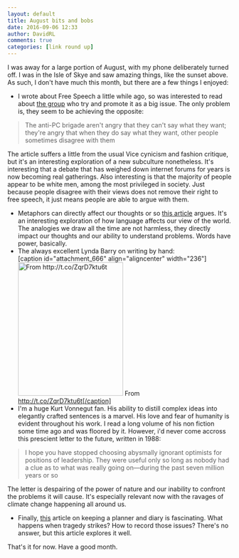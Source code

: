 ```yaml
---  
layout: default  
title: August bits and bobs  
date: 2016-09-06 12:33  
author: DavidRL  
comments: true  
categories: [link round up]  
---  
```

I was away for a large portion of August, with my phone deliberately turned off. I was in the Isle of Skye and saw amazing things, like the sunset above. As such, I don't have much this month, but there are a few things I enjoyed:  

* I wrote about Free Speech a little while ago, so was interested to read about <a href="http://www.vice.com/en_uk/read/young-british-heritage-society-launch">the group</a> who try and promote it as a big issue. The only problem is, they seem to be achieving the opposite:  
<!--more-->  

> The anti-PC brigade aren't angry that they can't say what they want; they're angry that when they do say what they want, other people sometimes disagree with them  

The article suffers a little from the usual Vice cynicism and fashion critique, but it's an interesting exploration of a new subculture nonetheless. It's interesting that a debate that has weighed down internet forums for years is now becoming real gatherings. Also interesting is that the majority of people appear to be white men, among the most privileged in society. Just because people disagree with their views does not remove their right to free speech, it just means people are able to argue with them.  

* Metaphors can directly affect our thoughts or so <a href="http://www.economist.com/blogs/prospero/2016/07/language-and-thought?utm_content=buffer58609&amp;utm_medium=social&amp;utm_source=facebook.com&amp;utm_campaign=buffer">this article</a> argues. It's an interesting exploration of how language affects our view of the world. The analogies we draw all the time are not harmless, they directly impact our thoughts and our ability to understand problems. Words have power, basically.  
* The always excellent Lynda Barry on writing by hand:  
[caption id="attachment_666" align="aligncenter" width="236"]<a href="http://davidralphlewis.co.uk/wp-content/uploads/2016/09/tumblr_obncz0jEf11r1gqaco1_1280-min.jpg"><img src="http://davidralphlewis.co.uk/wp-content/uploads/2016/09/tumblr_obncz0jEf11r1gqaco1_1280-min-236x300.jpg" alt="From http://t.co/ZqrD7ktu6t" width="236" height="300" class="size-medium wp-image-666" /></a> From http://t.co/ZqrD7ktu6t[/caption]  
* I'm a huge Kurt Vonnegut fan. His ability to distill complex ideas into elegantly crafted sentences is a marvel. His love and fear of humanity is evident throughout his work. I read a long volume of his non fiction some time ago and was floored by it. However, i'd never come accross this prescient letter to the future, written in 1988:  

> I hope you have stopped choosing abysmally ignorant optimists for positions of leadership. They were useful only so long as nobody had a clue as to what was really going on—during the past seven million years or so  

The letter is despairing of the power of nature and our inability to confront the problems it will cause. It's especially relevant now with the ravages of climate change happening all around us.  

* Finally, <a href="http://buff.ly/2auaaDh">this</a> article on keeping a planner and diary is fascinating. What happens when tragedy strikes? How to record those issues? There's no answer, but this article explores it well.  

That's it for now. Have a good month.  

